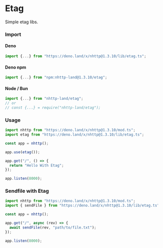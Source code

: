 # Etag
Simple etag libs.

### Import
#### Deno
```ts
import {...} from "https://deno.land/x/nhttp@1.3.10/lib/etag.ts";
```
#### Deno npm
```ts
import {...} from "npm:nhttp-land@1.3.10/etag";
```
#### Node / Bun
```ts
import {...} from "nhttp-land/etag";
// or
// const {...} = require("nhttp-land/etag");
```

### Usage
```ts
import nhttp from "https://deno.land/x/nhttp@1.3.10/mod.ts";
import etag from "https://deno.land/x/nhttp@1.3.10/lib/etag.ts";

const app = nhttp();

app.use(etag());

app.get("/", () => {
  return "Hello With Etag";
});

app.listen(8000);
```

### Sendfile with Etag
```ts
import nhttp from "https://deno.land/x/nhttp@1.3.10/mod.ts";
import { sendFile } from "https://deno.land/x/nhttp@1.3.10/lib/etag.ts";

const app = nhttp();

app.get("/", async (rev) => {
  await sendFile(rev, "path/to/file.txt");
});

app.listen(8000);
```